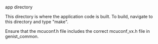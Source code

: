 app directory

This directory is where the application code is built. To build, navigate to 
this directory and type "make".

Ensure that the mcuconf.h file includes the correct mcuconf_vx.h file in
genist_common.
